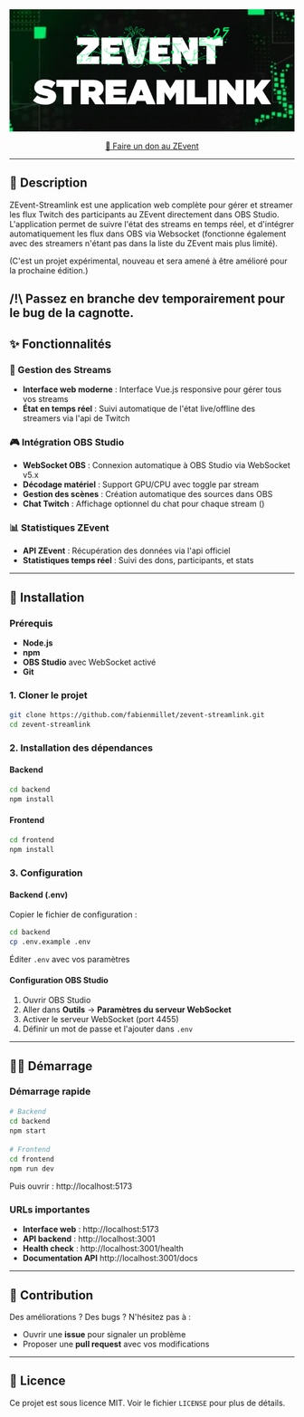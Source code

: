 <div align="center">
  <img src="ZEvent-Streamlink_logo.png" alt="ZEvent-Streamlink Logo" />
</div>

<p align="center">
  <a href="https://zevent.fr/don" target="_blank">🧡 Faire un don au ZEvent</a>
</p>

---

## 📖 Description

ZEvent-Streamlink est une application web complète pour gérer et streamer les flux Twitch des participants au ZEvent directement dans OBS Studio. L'application permet de suivre l'état des streams en temps réel, et d'intégrer automatiquement les flux dans OBS via Websocket (fonctionne également avec des streamers n'étant pas dans la liste du ZEvent mais plus limité).

(C'est un projet expérimental, nouveau et sera amené à être amélioré pour la prochaine édition.)

/!\ Passez en branche dev temporairement pour le bug de la cagnotte.
---

## ✨ Fonctionnalités

### 🎥 Gestion des Streams
- **Interface web moderne** : Interface Vue.js responsive pour gérer tous vos streams
- **État en temps réel** : Suivi automatique de l'état live/offline des streamers via l'api de Twitch

### 🎮 Intégration OBS Studio
- **WebSocket OBS** : Connexion automatique à OBS Studio via WebSocket v5.x
- **Décodage matériel** : Support GPU/CPU avec toggle par stream
- **Gestion des scènes** : Création automatique des sources dans OBS
- **Chat Twitch** : Affichage optionnel du chat pour chaque stream ()

### 📊 Statistiques ZEvent
- **API ZEvent** : Récupération des données via l'api officiel
- **Statistiques temps réel** : Suivi des dons, participants, et stats

---

## 🚀 Installation

### Prérequis
- **Node.js**
- **npm**
- **OBS Studio** avec WebSocket activé
- **Git**

### 1. Cloner le projet
```bash
git clone https://github.com/fabienmillet/zevent-streamlink.git
cd zevent-streamlink
```

### 2. Installation des dépendances

#### Backend
```bash
cd backend
npm install
```

#### Frontend
```bash
cd frontend
npm install
```

### 3. Configuration

#### Backend (.env)
Copier le fichier de configuration :
```bash
cd backend
cp .env.example .env
```

Éditer `.env` avec vos paramètres 


#### Configuration OBS Studio
1. Ouvrir OBS Studio
2. Aller dans **Outils** → **Paramètres du serveur WebSocket**
3. Activer le serveur WebSocket (port 4455)
4. Définir un mot de passe et l'ajouter dans `.env`

---

## 🏃‍♂️ Démarrage

### Démarrage rapide
```bash
# Backend
cd backend
npm start

# Frontend  
cd frontend
npm run dev
```

Puis ouvrir : http://localhost:5173

### URLs importantes
- **Interface web** : http://localhost:5173
- **API backend** : http://localhost:3001  
- **Health check** : http://localhost:3001/health
- **Documentation API** http://localhost:3001/docs

---

## 🤝 Contribution

Des améliorations ? Des bugs ? N'hésitez pas à :
- Ouvrir une **issue** pour signaler un problème
- Proposer une **pull request** avec vos modifications

---

## 📄 Licence

Ce projet est sous licence MIT. Voir le fichier `LICENSE` pour plus de détails.
